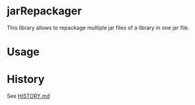 # jarRepackager
This library allows to repackage multiple jar files of a library in one jar file.

# Usage

# History
See [HISTORY.md](HISTORY.md)
